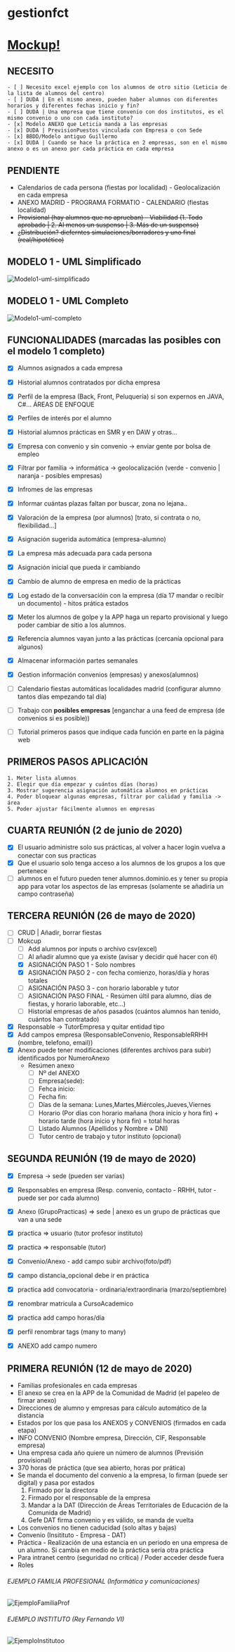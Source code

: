 # gestionfct

# [Mockup!](http://gestionfct.ga/)

NECESITO
---------
	- [ ] Necesito excel ejemplo con los alumnos de otro sitio (Leticia de la lista de alumnos del centro)
	- [ ] DUDA | En el mismo anexo, pueden haber alumnos con diferentes horarios y diferentes fechas inicio y fin?
	- [ ] DUDA | Una empresa que tiene convenio con dos institutos, es el mismo convenio o uno con cada instituto?
	- [x] Modelo ANEXO que Leticia manda a las empresas
	- [x] DUDA | PrevisionPuestos vinculada con Empresa o con Sede
	- [x] BBDD/Modelo antiguo Guillermo
	- [x] DUDA | Cuando se hace la práctica en 2 empresas, son en el mismo anexo o es un anexo por cada práctica en cada empresa

PENDIENTE
-----------
- Calendarios de cada persona (fiestas por localidad) - Geolocalización en cada empresa
- ANEXO MADRID - PROGRAMA FORMATIO - CALENDARIO (fiestas localidad)
- <del>Provisional (hay alumnos que no aprueban) - Viabilidad (1. Todo aprobado | 2. Al menos un suspenso | 3. Más de un suspenso)</del>
- <del>¿Distribución? dieferntes simulaciones/borradores y uno final (real/hipotético)</del>


MODELO 1 - UML Simplificado
-------
![Modelo1-uml-simplificado](https://yuml.me/danis1448/gestionfct_simplificado.jpg)

MODELO 1 - UML Completo
-------
![Modelo1-uml-completo](https://yuml.me/danis1448/gestionfct.jpg)

FUNCIONALIDADES (marcadas las posibles con el modelo 1 completo)
------------------
- [x] Alumnos asignados a cada empresa
- [x] Historial alumnos contratados por dicha empresa
- [x] Perfil de la empresa (Back, Front, Peluquería) si son expernos en JAVA, C#... ÁREAS DE ENFOQUE
- [x] Perfiles de interés por el alumno
- [x] Historial alumnos prácticas en SMR y en DAW y otras...
- [x] Empresa con convenio y sin convenio -> enviar gente por bolsa de empleo
- [x] Filtrar por familia -> informática -> geolocalización (verde - convenio | naranja - posibles empresas)
- [x] Infromes de las empresas
- [x] Informar cuántas plazas faltan por buscar, zona no lejana..
- [x] Valoración de la empresa (por alumnos) [trato, si contrata o no, flexibilidad...]
- [x] Asignación sugerida automática (empresa-alumno)
- [x] La empresa más adecuada para cada persona
- [x] Asignación inicial que pueda ir cambiando
- [x] Cambio de alumno de empresa en medio de la prácticas
- [x] Log estado de la conversacióin con la empresa (día 17 mandar o recibir un documento) - hitos prática estados
- [x] Meter los alumnos de golpe y la APP haga un reparto provisional y luego poder cambiar de sitio a los alumnos.
- [x] Referencia alumnos vayan junto a las prácticas (cercanía opcional para algunos)
- [x] Almacenar información partes semanales
- [x] Gestion información convenios (empresas) y anexos(alumnos)
- [ ] Calendario fiestas automáticas localidades madrid (configurar alumno tantos días empezando tal día)
- [ ] Trabajo con **posibles empresas** [enganchar a una feed de empresa (de convenios si es posible))
- [ ] Tutorial primeros pasos que indique cada función en parte en la página web


PRIMEROS PASOS APLICACIÓN
-----------------
	1. Meter lista alumnos
	2. Elegir que día empezar y cuántos días (horas)
	3. Mostrar sugerencia asignación automática alumnos en prácticas
	4. Poder bloquear algunas empresas, filtrar por calidad y familia -> área
	5. Poder ajustar fácilmente alumnos en empresas


CUARTA REUNIÓN (2 de junio de 2020)
-----------------
- [x] El usuario administre solo sus prácticas, al volver a hacer login vuelva a conectar con sus practicas
- [x] Que el usuario solo tenga acceso a los alumnos de los grupos a los que pertenece
- [ ] alumnos en el futuro pueden tener alumnos.dominio.es y tener su propia app para votar los aspectos de las empresas (solamente se añadiría un campo contraseña)

TERCERA REUNIÓN (26 de mayo de 2020)
-----------------
- [ ] CRUD | Añadir, borrar fiestas
- [ ] Mokcup
	- [ ] Add alumnos por inputs o archivo csv(excel)
	- [ ] Al añadir alumno que ya existe (avisar y decidir qué hacer con él)
	- [x] ASIGNACIÓN PASO 1 - Solo nombres
	- [x] ASIGNACIÓN PASO 2 - con fecha comienzo, horas/día y horas totales
	- [ ] ASIGNACIÓN PASO 3 - con horario laborable y tutor
	- [ ] ASIGNACIÓN PASO FINAL - Resúmen últil para alumno, días de fiestas, y horario laborable, etc...)
	- [ ] Historial empresas de años pasados (cuántos alumnos han tenido, cuántos han contratado)
- [x] Responsable -> TutorEmpresa y quitar entidad tipo
- [x] Add campos empresa (ResponsableConvenio, ResponsableRRHH (nombre, telefono, email))
- [x] Anexo puede tener modificaciones (diferentes archivos para subir) identificados por NumeroAnexo
	- Resúmen anexo
		- [ ] Nº del ANEXO
		- [ ] Empresa(sede):
		- [ ] Fehca inicio:
		- [ ] Fecha fin:
		- [ ] Días de la semana: Lunes,Martes,Miércoles,Jueves,Viernes
		- [ ] Horario (Por días con horario mañana (hora inicio y hora fin) + horario tarde (hora inicio y hora fin) = total horas
		- [ ] Listado Alumnos (Apellidos y Nombre + DNI)
		- [ ] Tutor centro de trabajo y tutor instituto (opcional)

SEGUNDA REUNIÓN (19 de mayo de 2020)
-----------------
- [x] Empresa -> sede (pueden ser varias)
- [x] Responsables en empresa (Resp. convenio, contacto - RRHH, tutor - puede ser por cada alumno)
- [x] Anexo (GrupoPracticas) => sede | anexo es un grupo de prácticas que van a una sede
- [x] practica => usuario (tutor profesor instituto)
- [x] practica => responsable (tutor)
- [x] Convenio/Anexo - add campo subir archivo(foto/pdf)
- [x] campo distancia_opcional debe ir en práctica
- [x] practica add convocatoria - ordinaria/extraordinaria (marzo/septiembre)
- [x] renombrar matricula a CursoAcademico
- [x] practica add campo horas/día
- [x] perfil renombrar tags (many to many)
- [x] ANEXO add campo numero


PRIMERA REUNIÓN (12 de mayo de 2020)
----------
- Familias profesionales en cada empresas
- El anexo se crea en la APP de la Comunidad de Madrid (el papeleo de firmar anexo)
- Direcciones de alumno y empresas para cálculo automático de la distancia
- Estados por los que pasa los ANEXOS y CONVENIOS (firmados en cada etapa)
- INFO CONVENIO (Nombre empresa, Dirección, CIF, Responsable empresa)
- Una empresa cada año quiere un número de alumnos (Previsión provisional)
- 370 horas de práctica (que sea abierto, horas por prática)
- Se manda el documento del convenio a la empresa, lo firman (puede ser digital) y pasa por estados
	1. Firmado por la directora
	2. Firmado por el responsable de la empresa
	3. Mandar a la DAT (Dirección de Áreas Territoriales de Educación de la Comunida de Madrid)
	4. Gefe DAT firma convenio y es válido, se manda de vuelta
- Los convenios no tienen caducidad (solo altas y bajas)
- Convenio (Insitituto - Empresa - DAT)
- Práctica - Realización de una estancia en un periodo en una empresa de un alumno. Si cambia en medio de la práctica sería otra práctica
- Para intranet centro (seguridad no crítica) / Poder acceder desde fuera
- Roles

###### EJEMPLO FAMILIA PROFESIONAL (Informática y comunicaciones)
![EjemploFamiliaProf](https://github.com/DaniS1448/gestionfct/blob/master/famili_profesional_informatica_y_comunicaciones.JPG)

###### EJEMPLO INSTITUTO (Rey Fernando VI)
![EjemploInstitutoo](https://github.com/DaniS1448/gestionfct/blob/master/instituto.PNG)
